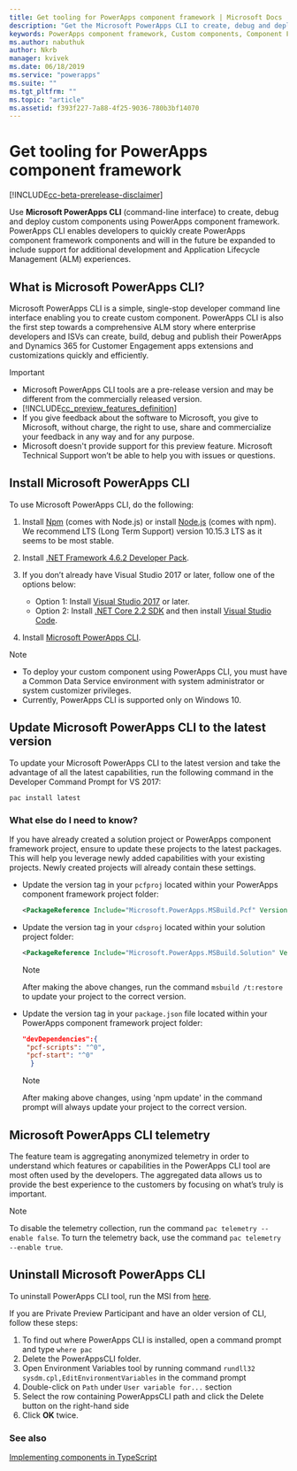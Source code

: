 ```yaml
---
title: Get tooling for PowerApps component framework | Microsoft Docs
description: "Get the Microsoft PowerApps CLI to create, debug and deploy custom components using PowerApps component framework."
keywords: PowerApps component framework, Custom components, Component Framework
ms.author: nabuthuk
author: Nkrb
manager: kvivek
ms.date: 06/18/2019
ms.service: "powerapps"
ms.suite: ""
ms.tgt_pltfrm: ""
ms.topic: "article"
ms.assetid: f393f227-7a88-4f25-9036-780b3bf14070
---
```


# Get tooling for PowerApps component framework

[!INCLUDE[cc-beta-prerelease-disclaimer](../../includes/cc-beta-prerelease-disclaimer.md)]

Use **Microsoft PowerApps CLI** (command-line interface) to create, debug and deploy custom components using PowerApps component framework. PowerApps CLI enables developers to quickly create PowerApps component framework components and will in the future be expanded to include support for additional development and Application Lifecycle Management (ALM) experiences. 

## What is Microsoft PowerApps CLI? 

Microsoft PowerApps CLI is a simple, single-stop developer command line interface enabling you to create custom component. PowerApps CLI is also the first step towards a comprehensive ALM story where enterprise developers and ISVs can create, build, debug and publish their PowerApps and Dynamics 365 for Customer Engagement apps extensions and customizations quickly and efficiently.  

> [!IMPORTANT]
> - Microsoft PowerApps CLI tools are a pre-release version and may be different from the commercially released version.
> - [!INCLUDE[cc_preview_features_definition](../../includes/cc-preview-features-definition.md)] 
> - If you give feedback about the software to Microsoft, you give to Microsoft, without charge, the right to use, share and commercialize your feedback in any way and for any purpose. 
> - Microsoft doesn't provide support for this preview feature. Microsoft Technical Support won’t be able to help you with issues or questions.

## Install Microsoft PowerApps CLI

To use Microsoft PowerApps CLI, do the following:

1. Install [Npm](https://www.npmjs.com/get-npm) (comes with Node.js) or install [Node.js](https://nodejs.org/en/) (comes with npm). We recommend LTS (Long Term Support) version 10.15.3 LTS as it seems to be most stable.

1. Install [.NET Framework 4.6.2 Developer Pack](https://dotnet.microsoft.com/download/dotnet-framework/net462). 

1. If you don’t already have Visual Studio 2017 or later, follow one of the options below:
   - Option 1: Install [Visual Studio 2017](https://docs.microsoft.com/visualstudio/install/install-visual-studio?view=vs-2017) or later.
   - Option 2: Install [.NET Core 2.2 SDK](https://dotnet.microsoft.com/download/dotnet-core/2.2) and then install [Visual Studio Code](https://code.visualstudio.com/Download).

1. Install [Microsoft PowerApps CLI](https://aka.ms/PowerAppsCLI).



> [!NOTE]
> - To deploy your custom component using PowerApps CLI, you must have a Common Data Service environment with system administrator or system customizer privileges.
> - Currently, PowerApps CLI is supported only on Windows 10.

## Update Microsoft PowerApps CLI to the latest version

To update your Microsoft PowerApps CLI to the latest version and take the advantage of all the latest capabilities, run the following command in the Developer Command Prompt for VS 2017:

```CLI
pac install latest
```

### What else do I need to know?

If you have already created a solution project or PowerApps component framework project, ensure to update these projects to the latest packages. This will help you leverage newly added capabilities with your existing projects. Newly created projects will already contain these settings.

- Update the version tag in your `pcfproj` located within your PowerApps component framework project folder:

   ```XML
   <PackageReference Include="Microsoft.PowerApps.MSBuild.Pcf" Version="0.*"/>
   ```
- Update the version tag in your `cdsproj` located within your solution project folder:

   ```XML
   <PackageReference Include="Microsoft.PowerApps.MSBuild.Solution" Version="0.*"/>
   ```

    > [!NOTE] 
    > After making the above changes, run the command `msbuild /t:restore` to update your project to the correct version.


- Update the version tag in your `package.json` file located within your PowerApps component framework project folder:

  ```JSON
  "devDependencies":{
   "pcf-scripts": "^0",
   "pcf-start": "^0"
    }
  ```
   > [!NOTE]
   > After making above changes, using 'npm update' in the command prompt will always update your project to the correct version.

## Microsoft PowerApps CLI telemetry

The feature team is aggregating anonymized telemetry in order to understand which features or capabilities in the PowerApps CLI tool are most often used by the developers. The aggregated data allows us to provide the best experience to the customers by focusing on what’s truly is important.

> [!NOTE]
> To disable the telemetry collection, run the command `pac telemetry --enable false`. To turn the telemetry back, use the command `pac telemetry --enable true`.

## Uninstall Microsoft PowerApps CLI

To uninstall PowerApps CLI tool, run the MSI from [here](https://aka.ms/PowerAppsCLI). 

If you are Private Preview Participant and have an older version of CLI, follow these steps:

1. To find out where PowerApps CLI is installed, open a command prompt and type `where pac`
1. Delete the PowerAppsCLI folder.
1. Open Environment Variables tool by running command `rundll32 sysdm.cpl,EditEnvironmentVariables` in the command prompt
1. Double-click on `Path` under `User variable for...` section
1. Select the row containing PowerAppsCLI path and click the Delete button on the right-hand side
1. Click **OK** twice.

### See also

[Implementing components in TypeScript](implementing-controls-using-typescript.md)<br/>


